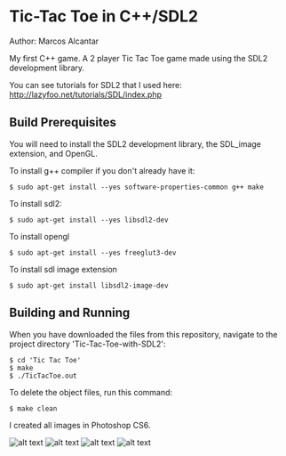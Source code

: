 # Tic-Tac Toe in C++/SDL2
Author: Marcos Alcantar

My first C++ game. 
A 2 player Tic Tac Toe game made using the SDL2 development library.

You can see tutorials for SDL2 that I used here: http://lazyfoo.net/tutorials/SDL/index.php

## Build Prerequisites
You will need to install the SDL2 development library, the SDL_image extension, and OpenGL.

To install g++ compiler if you don't already have it:
```
$ sudo apt-get install --yes software-properties-common g++ make
```
To install sdl2:
```
$ sudo apt-get install --yes libsdl2-dev
```
To install opengl
```
$ sudo apt-get install --yes freeglut3-dev
```
To install sdl image extension
```
$ sudo apt-get install libsdl2-image-dev
```

## Building and Running
When you have downloaded the files from this repository, navigate to the project directory 'Tic-Tac-Toe-with-SDL2':
```
$ cd 'Tic Tac Toe'
$ make
$ ./TicTacToe.out 
```

To delete the object files, run this command:
```
$ make clean
```

I created all images in Photoshop CS6.

![alt text](https://github.com/marcosa97/Tic-Tac-Toe-C-SDL2/blob/master/Screenshot%20(64).png)
![alt text](https://github.com/marcosa97/Tic-Tac-Toe-C-SDL2/blob/master/Screenshot%20(65).png)
![alt text](https://github.com/marcosa97/Tic-Tac-Toe-C-SDL2/blob/master/Screenshot%20(67).png)
![alt text](https://github.com/marcosa97/Tic-Tac-Toe-C-SDL2/blob/master/Screenshot%20(68).png)
